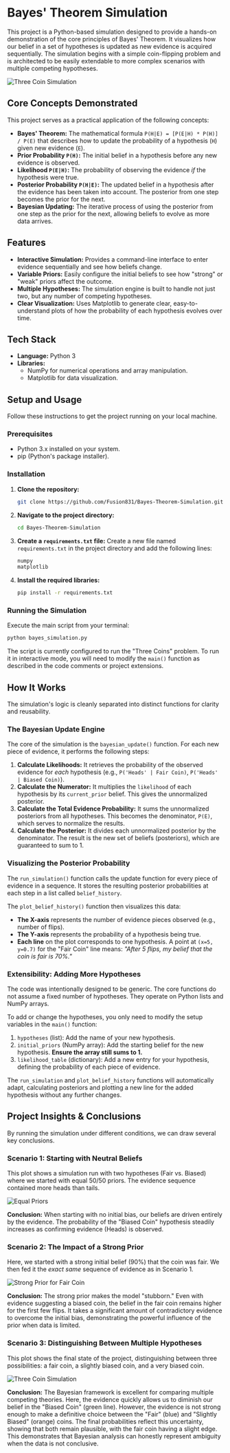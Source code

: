 
# Bayes' Theorem Simulation

This project is a Python-based simulation designed to provide a hands-on demonstration of the core principles of Bayes' Theorem. It visualizes how our belief in a set of hypotheses is updated as new evidence is acquired sequentially. The simulation begins with a simple coin-flipping problem and is architected to be easily extendable to more complex scenarios with multiple competing hypotheses.

![Three Coin Simulation](images/Three_coins.png)

## Core Concepts Demonstrated

This project serves as a practical application of the following concepts:

* **Bayes' Theorem:** The mathematical formula `P(H|E) = [P(E|H) * P(H)] / P(E)` that describes how to update the probability of a hypothesis (`H`) given new evidence (`E`).
* **Prior Probability `P(H)`:** The initial belief in a hypothesis before any new evidence is observed.
* **Likelihood `P(E|H)`:** The probability of observing the evidence *if* the hypothesis were true.
* **Posterior Probability `P(H|E)`:** The updated belief in a hypothesis after the evidence has been taken into account. The posterior from one step becomes the prior for the next.
* **Bayesian Updating:** The iterative process of using the posterior from one step as the prior for the next, allowing beliefs to evolve as more data arrives.

## Features

* **Interactive Simulation:** Provides a command-line interface to enter evidence sequentially and see how beliefs change.
* **Variable Priors:** Easily configure the initial beliefs to see how "strong" or "weak" priors affect the outcome.
* **Multiple Hypotheses:** The simulation engine is built to handle not just two, but any number of competing hypotheses.
* **Clear Visualization:** Uses Matplotlib to generate clear, easy-to-understand plots of how the probability of each hypothesis evolves over time.

## Tech Stack

* **Language:** Python 3
* **Libraries:**
  * NumPy for numerical operations and array manipulation.
  * Matplotlib for data visualization.

## Setup and Usage

Follow these instructions to get the project running on your local machine.

### Prerequisites

* Python 3.x installed on your system.
* pip (Python's package installer).

### Installation

1. **Clone the repository:**

    ```bash
    git clone https://github.com/Fusion831/Bayes-Theorem-Simulation.git
    ```

2. **Navigate to the project directory:**

    ```bash
    cd Bayes-Theorem-Simulation
    ```

3. **Create a `requirements.txt` file:**
    Create a new file named `requirements.txt` in the project directory and add the following lines:

    ```bash
    numpy
    matplotlib
    ```

4. **Install the required libraries:**

    ```bash
    pip install -r requirements.txt
    ```

### Running the Simulation

Execute the main script from your terminal:

```bash
python bayes_simulation.py
```

The script is currently configured to run the "Three Coins" problem. To run it in interactive mode, you will need to modify the `main()` function as described in the code comments or project extensions.

## How It Works

The simulation's logic is cleanly separated into distinct functions for clarity and reusability.

### The Bayesian Update Engine

The core of the simulation is the `bayesian_update()` function. For each new piece of evidence, it performs the following steps:

1. **Calculate Likelihoods:** It retrieves the probability of the observed evidence for *each* hypothesis (e.g., `P('Heads' | Fair Coin)`, `P('Heads' | Biased Coin)`).
2. **Calculate the Numerator:** It multiplies the `likelihood` of each hypothesis by its `current_prior` belief. This gives the unnormalized posterior.
3. **Calculate the Total Evidence Probability:** It sums the unnormalized posteriors from all hypotheses. This becomes the denominator, `P(E)`, which serves to normalize the results.
4. **Calculate the Posterior:** It divides each unnormalized posterior by the denominator. The result is the new set of beliefs (posteriors), which are guaranteed to sum to 1.

### Visualizing the Posterior Probability

The `run_simulation()` function calls the update function for every piece of evidence in a sequence. It stores the resulting posterior probabilities at each step in a list called `belief_history`.

The `plot_belief_history()` function then visualizes this data:

* **The X-axis** represents the number of evidence pieces observed (e.g., number of flips).
* **The Y-axis** represents the probability of a hypothesis being true.
* **Each line** on the plot corresponds to one hypothesis. A point at `(x=5, y=0.7)` for the "Fair Coin" line means: *"After 5 flips, my belief that the coin is fair is 70%."*

### Extensibility: Adding More Hypotheses

The code was intentionally designed to be generic. The core functions do not assume a fixed number of hypotheses. They operate on Python lists and NumPy arrays.

To add or change the hypotheses, you only need to modify the setup variables in the `main()` function:

1. `hypotheses` (list): Add the name of your new hypothesis.
2. `initial_priors` (NumPy array): Add the starting belief for the new hypothesis. **Ensure the array still sums to 1.**
3. `likelihood_table` (dictionary): Add a new entry for your hypothesis, defining the probability of each piece of evidence.

The `run_simulation` and `plot_belief_history` functions will automatically adapt, calculating posteriors and plotting a new line for the added hypothesis without any further changes.

## Project Insights & Conclusions

By running the simulation under different conditions, we can draw several key conclusions.

### Scenario 1: Starting with Neutral Beliefs

This plot shows a simulation run with two hypotheses (Fair vs. Biased) where we started with equal 50/50 priors. The evidence sequence contained more heads than tails.

![Equal Priors](images/same_prior.png)

**Conclusion:** When starting with no initial bias, our beliefs are driven entirely by the evidence. The probability of the "Biased Coin" hypothesis steadily increases as confirming evidence (Heads) is observed.

### Scenario 2: The Impact of a Strong Prior

Here, we started with a strong initial belief (90%) that the coin was fair. We then fed it the *exact same* sequence of evidence as in Scenario 1.

![Strong Prior for Fair Coin](images/fair_90_prior.png)

**Conclusion:** The strong prior makes the model "stubborn." Even with evidence suggesting a biased coin, the belief in the fair coin remains higher for the first few flips. It takes a significant amount of contradictory evidence to overcome the initial bias, demonstrating the powerful influence of the prior when data is limited.

### Scenario 3: Distinguishing Between Multiple Hypotheses

This plot shows the final state of the project, distinguishing between three possibilities: a fair coin, a slightly biased coin, and a very biased coin.

![Three Coin Simulation](images/Three_coins.png)

**Conclusion:** The Bayesian framework is excellent for comparing multiple competing theories. Here, the evidence quickly allows us to diminish our belief in the "Biased Coin" (green line). However, the evidence is not strong enough to make a definitive choice between the "Fair" (blue) and "Slightly Biased" (orange) coins. The final probabilities reflect this uncertainty, showing that both remain plausible, with the fair coin having a slight edge. This demonstrates that Bayesian analysis can honestly represent ambiguity when the data is not conclusive.
